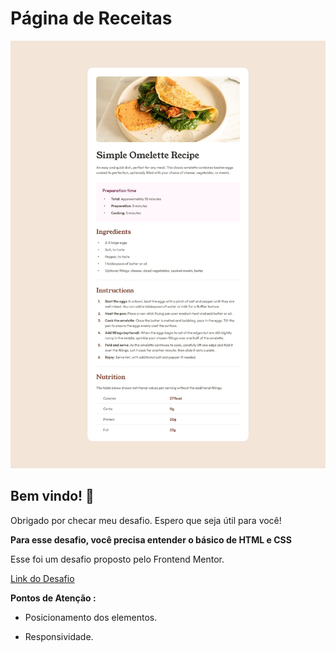 # Página de Receitas


![Design da página](design/desktop-design.jpg)

## Bem vindo! 👋

Obrigado por checar meu desafio. Espero que seja útil para você! 

**Para esse desafio, você precisa entender o básico de HTML e CSS**

Esse foi um desafio proposto pelo Frontend Mentor. 

[Link do Desafio](https://www.frontendmentor.io/challenges/recipe-page-KiTsR8QQKm/hub)

**Pontos de Atenção :**

- Posicionamento dos elementos.

- Responsividade.